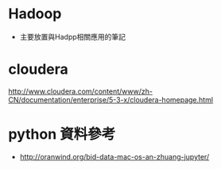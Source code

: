 # Hadoop
- 主要放置與Hadpp相關應用的筆記

# cloudera
http://www.cloudera.com/content/www/zh-CN/documentation/enterprise/5-3-x/cloudera-homepage.html

# python 資料參考 
- http://oranwind.org/bid-data-mac-os-an-zhuang-jupyter/
